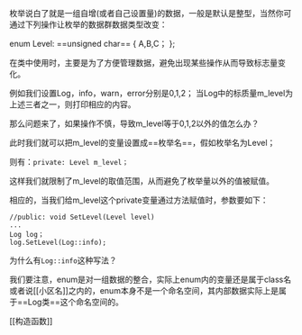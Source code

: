 枚举说白了就是一组自增(或者自己设置量)的数据，一般是默认是整型，当然你可通过下列操作让枚举的数据群数据类型改变：

enum Level: ==unsigned char==
{
	A,B,C；
};

在类中使用时，主要是为了方便管理数据，避免出现某些操作从而导致标志量变化。

例如我们设置Log，info，warn，error分别是0,1,2；
当Log中的标质量m_level为上述三者之一，则打印相应的内容。

那么问题来了，如果操作不慎，导致m_level等于0,1,2以外的值怎么办？

此时我们就可以把m_level的变量设置成==枚举名==，假如枚举名为Level；

则有：`private: Level m_level；`

这样我们就限制了m_level的取值范围，从而避免了枚举量以外的值被赋值。

相应的，当我们给m_level这个private变量通过方法赋值时，参数要如下：

```
//public: void SetLevel(Level level)
...
Log log；
log.SetLevel(Log::info);
```

为什么有`Log::info`这种写法？

我们要注意，enum是对一组数据的整合，实际上enum内的变量还是属于class名或者说[[小区名]]之内的，enum本身不是一个命名空间，其内部数据实际上是属于==Log类==这个命名空间的。


[[构造函数]]